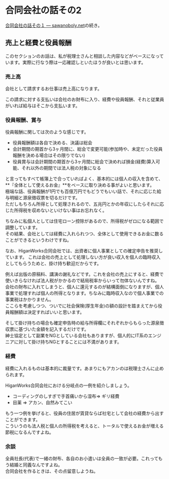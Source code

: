 # 合同会社の話その2

[合同会社の話その１ — sawanoboly.net](http://www.sawanoboly.net/blog/2014/3/22/about-llc-01 "合同会社の話その１ — sawanoboly.net")の続き。


## 売上と経費と役員報酬

このセクションのお話は、私が税理士さんと相談した内容などがベースになっています。実際に行なう際は一応確認しといたほうが良いとは思います。

### 売上高

会社として請求するお仕事は売上高になります。

この請求に対する支払いは会社のお財布に入り、経費や役員報酬、それと従業員がいれば給与はそこから支払います。


### 役員報酬、賞与

役員報酬に関しては次のような感じです。

- 役員報酬額は各自で決める、決議は総会
- 会計期間の期首から3ヶ月間に、総会で変更可能(参加時や、未定だった役員報酬を決める場合はその限りでない)
- 役員賞与は会計期間の期首から3ヶ月間に総会で決めれば損金(経費)算入可能、それ以外の期間では法人税の対象になる

と言ってもすべて帳簿上で合っていればよく、基本的には個人の収入を含めて、**『全体として使えるお金』**をベースに取り決める事がよいと思います。  
極端な話、役員報酬が1円でも百億万円でもどうでもいい話で、それに応じた給与明細と源泉徴収票を切るだけです。  
ただしもちろん所得として処理されるので、五兆円とかの年収にしたらそれに応じた所得税を収めないといけない事はお忘れなく。

ちなみに私個人としては住宅ローン控除があるので、所得税がゼロになる範囲で調整しています。  
その結果、会社としては経費に入れられつつ、全体として使用できるお金に数ることができるというわけですね。

なお、HiganWorks合同会社では、出資者に個人事業としての確定申告を推奨しています。
これは会社の売上として処理しない方が良い収入を個人の臨時収入としてもらうためと、掛け持ち歓迎だからです。

例えば出版の原稿料、講演の謝礼などです。これを会社の売上にすると、経費で使いきらなければ法人税がかかるので結局税率からいって勿体ないんですね。  
会社の財布に入れてしまうと、個人に還元するのが結構面倒になりますが、個人事業で処理すれば個人の所得となります。ちなみに臨時収入なので個人事業での事業税はかかりません。  
ここらを考慮しつつ、ついでに社会保険(厚生年金)の額の設計を踏まえてから役員報酬額は決定すればいいと思います。

そして掛け持ちの場合も確定申告時の給与所得欄にそれぞれからもらった源泉徴収票に基づいた金額を記入するだけです。  
紳士協定として副業をNGとしている会社もありますが、個人的にIT系のエンジニアに対して掛け持ちNGとすることには不満があります。


### 経費

経費に入れるものは基本的に裁量です。あまりにもアカンのは税理士さんに止められます。

HiganWorks合同会社における分岐点の一例を紹介しましょう。

- コーディングのしすぎで手首痛いから湿布=> ギリ経費
- 目薬 => アカン、自然みてこい

もう一つ例を挙げると、役員の住居が賃貸ならば社宅として会社の経費から出すことができます。  
こういうのも法人税と個人の所得税を考えると、トータルで使えるお金が増える節税になるんですよね。


### 余談

全員社長(代表)で一緒の財布、各自のお小遣いは全員の一致が必要。これってもう結婚と同義なんですよね。  
合同会社を作るときは、その点留意しようね。
